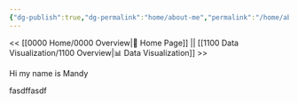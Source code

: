 ```yaml
---
{"dg-publish":true,"dg-permalink":"home/about-me","permalink":"/home/about-me/","title":"About Me","dgShowLocalGraph":false,"dgEnableSearch":true,"noteIcon":""}
---
```


<< [[0000 Home/0000 Overview\|🏡 Home Page]] || [[1100 Data Visualization/1100 Overview\|📊 Data Visualization]] >>


Hi my name is Mandy

fasdffasdf